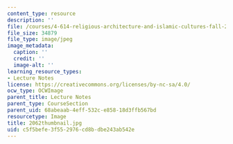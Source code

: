```yaml
---
content_type: resource
description: ''
file: /courses/4-614-religious-architecture-and-islamic-cultures-fall-2002/c5f5befe3f552976cd8bdbe243ab542e_2062thumbnail.jpg
file_size: 34879
file_type: image/jpeg
image_metadata:
  caption: ''
  credit: ''
  image-alt: ''
learning_resource_types:
- Lecture Notes
license: https://creativecommons.org/licenses/by-nc-sa/4.0/
ocw_type: OCWImage
parent_title: Lecture Notes
parent_type: CourseSection
parent_uid: 68abeaab-4eff-532c-e858-18d3ffb567bd
resourcetype: Image
title: 2062thumbnail.jpg
uid: c5f5befe-3f55-2976-cd8b-dbe243ab542e
---
```

